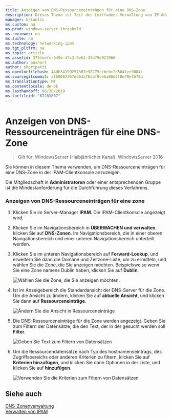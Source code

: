 ```yaml
---
title: Anzeigen von DNS-Ressourceneinträgen für eine DNS-Zone
description: Dieses Thema ist Teil des Leitfadens Verwaltung von IP-Adressverwaltung (IPAM) in Windows Server 2016.
manager: brianlic
ms.custom: na
ms.prod: windows-server-threshold
ms.reviewer: na
ms.suite: na
ms.technology: networking-ipam
ms.tgt_pltfrm: na
ms.topic: article
ms.assetid: 375feefc-949e-47c3-9e61-35b79e021966
ms.author: pashort
author: shortpatti
ms.openlocfilehash: 44db34199257367e98279ccbcbc2d5041ee9884c
ms.sourcegitcommit: afb0602767de64a76aaf9ce6a60d2f0e78efb78b
ms.translationtype: MT
ms.contentlocale: de-DE
ms.lasthandoff: 06/20/2019
ms.locfileid: "67283807"
---
```

# <a name="view-dns-resource-records-for-a-dns-zone"></a>Anzeigen von DNS-Ressourceneinträgen für eine DNS-Zone

>Gilt für: WindowsServer (Halbjährlicher Kanal), WindowsServer 2016

Sie können in diesem Thema verwenden, um DNS-Ressourceneinträgen für eine DNS-Zone in der IPAM-Clientkonsole anzuzeigen.  
  
Die Mitgliedschaft in **Administratoren** oder einer entsprechenden Gruppe ist die Mindestanforderung für die Durchführung dieses Verfahrens.  
  
### <a name="to-view-dns-resource-records-for-a-zone"></a>Anzeigen von DNS-Ressourceneinträgen für eine zone  
  
1.  Klicken Sie im Server-Manager **IPAM**. Die IPAM-Clientkonsole angezeigt wird.  
  
2.  Klicken Sie im Navigationsbereich in **ÜBERWACHEN und verwalten**, klicken Sie auf **DNS-Zonen**.  Im Navigationsbereich, die in einer oberen Navigationsbereich und einer unteren Navigationsbereich unterteilt werden.  
  
3.  Klicken Sie im unteren Navigationsbereich auf **Forward-Lookup**, und erweitern Sie dann die Domäne und Zeitzone-Liste, um zu ermitteln, und wählen Sie die Zone, die Sie anzeigen möchten. Beispielsweise wenn Sie eine Zone namens Dublin haben, klicken Sie auf **Dublin**.  
  
    ![Wählen Sie die Zone, die Sie anzeigen möchten.](../../media/View-DNS-Resource-Records-for-a-DNS-Zone/ipam_DNSzones_01a.jpg)  

  
4.  Ist im Anzeigebereich die Standardansicht der DNS-Server für die Zone. Um die Ansicht zu ändern, klicken Sie auf **aktuelle Ansicht**, und klicken Sie dann auf **Ressourceneinträge**.  
  
    ![Ändern Sie die Ansicht in Ressourceneinträge](../../media/View-DNS-Resource-Records-for-a-DNS-Zone/ipam_Zone_RR_02.jpg)  
  
5.  Die DNS-Ressourceneinträge für die Zone werden angezeigt. Geben Sie zum Filtern der Datensätze, die den Text, der in der gesucht werden soll **Filter**.  
  
    ![Geben Sie Text zum Filtern von Datensätzen](../../media/View-DNS-Resource-Records-for-a-DNS-Zone/ipam_DNSzones_01c.jpg)  
  
6.  Um die Ressourcendatensätze nach Typ des hostnamenseintrags, des Zugriffsbereichs oder anderen Kriterien zu filtern, klicken Sie auf **Kriterien hinzufügen**, und klicken Sie dann Optionen in der Liste, und klicken Sie auf **hinzufügen**.  
  
    ![Verwenden Sie die Kriterien zum Filtern von Datensätzen](../../media/View-DNS-Resource-Records-for-a-DNS-Zone/ipam_DNSzones_01d.jpg)  
  
## <a name="see-also"></a>Siehe auch  
[DNS-Zonenverwaltung](DNS-Zone-Management.md)  
[Verwalten von IPAM](Manage-IPAM.md)  
  


